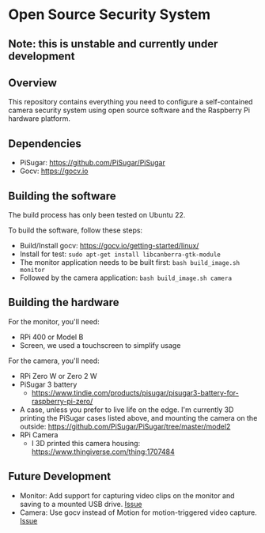# Open Source Security System

## Note: this is unstable and currently under development 

## Overview

This repository contains everything you need to configure
a self-contained camera security system using open source
software and the Raspberry Pi hardware platform.

## Dependencies

* PiSugar: https://github.com/PiSugar/PiSugar
* Gocv: https://gocv.io

## Building the software

The build process has only been tested on Ubuntu 22.

To build the software, follow these steps:

* Build/Install gocv: https://gocv.io/getting-started/linux/
* Install for test: `sudo apt-get install libcanberra-gtk-module`
* The monitor application needs to be built first: `bash build_image.sh monitor`
* Followed by the camera application: `bash build_image.sh camera`

## Building the hardware

For the monitor, you'll need:

* RPi 400 or Model B
* Screen, we used a touchscreen to simplify usage 

For the camera, you'll need:

* RPi Zero W or Zero 2 W
* PiSugar 3 battery
  * https://www.tindie.com/products/pisugar/pisugar3-battery-for-raspberry-pi-zero/
* A case, unless you prefer to live life on the edge. 
  I'm currently 3D printing the PiSugar cases listed above, 
  and mounting the camera on the outside: https://github.com/PiSugar/PiSugar/tree/master/model2
* RPi Camera
  * I 3D printed this camera housing: https://www.thingiverse.com/thing:1707484

## Future Development 

* Monitor: Add support for capturing video clips on the monitor and saving to a mounted USB drive. [Issue](https://github.com/rory-linehan/osss/issues/1)
* Camera: Use gocv instead of Motion for motion-triggered video capture. [Issue](https://github.com/rory-linehan/osss/issues/2)
